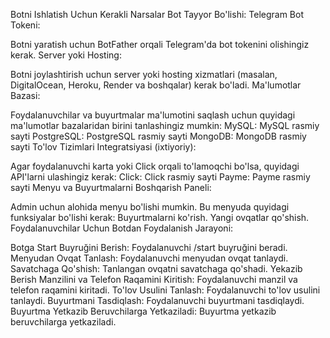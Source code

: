 Botni Ishlatish Uchun Kerakli Narsalar
Bot Tayyor Bo'lishi:
Telegram Bot Tokeni:

Botni yaratish uchun BotFather orqali Telegram'da bot tokenini olishingiz kerak.
Server yoki Hosting:

Botni joylashtirish uchun server yoki hosting xizmatlari (masalan, DigitalOcean, Heroku, Render va boshqalar) kerak bo'ladi.
Ma'lumotlar Bazasi:

Foydalanuvchilar va buyurtmalar ma'lumotini saqlash uchun quyidagi ma'lumotlar bazalaridan birini tanlashingiz mumkin:
MySQL: MySQL rasmiy sayti
PostgreSQL: PostgreSQL rasmiy sayti
MongoDB: MongoDB rasmiy sayti
To'lov Tizimlari Integratsiyasi (ixtiyoriy):

Agar foydalanuvchi karta yoki Click orqali to'lamoqchi bo'lsa, quyidagi API'larni ulashingiz kerak:
Click: Click rasmiy sayti
Payme: Payme rasmiy sayti
Menyu va Buyurtmalarni Boshqarish Paneli:

Admin uchun alohida menyu bo'lishi mumkin. Bu menyuda quyidagi funksiyalar bo'lishi kerak:
Buyurtmalarni ko'rish.
Yangi ovqatlar qo'shish.
Foydalanuvchilar Uchun Botdan Foydalanish Jarayoni:

Botga Start Buyruğini Berish: Foydalanuvchi /start buyruğini beradi.
Menyudan Ovqat Tanlash: Foydalanuvchi menyudan ovqat tanlaydi.
Savatchaga Qo'shish: Tanlangan ovqatni savatchaga qo'shadi.
Yekazib Berish Manzilini va Telefon Raqamini Kiritish: Foydalanuvchi manzil va telefon raqamini kiritadi.
To'lov Usulini Tanlash: Foydalanuvchi to'lov usulini tanlaydi.
Buyurtmani Tasdiqlash: Foydalanuvchi buyurtmani tasdiqlaydi.
Buyurtma Yetkazib Beruvchilarga Yetkaziladi: Buyurtma yetkazib beruvchilarga yetkaziladi.
